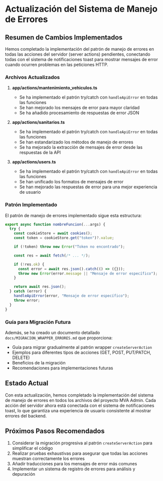 # Actualización del Sistema de Manejo de Errores

## Resumen de Cambios Implementados

Hemos completado la implementación del patrón de manejo de errores en todas las acciones del servidor (server actions) pendientes, conectando todas con el sistema de notificaciones toast para mostrar mensajes de error cuando ocurren problemas en las peticiones HTTP.

### Archivos Actualizados

1. **app/actions/mantenimiento_vehiculos.ts**

   - Se ha implementado el patrón try/catch con `handleApiError` en todas las funciones
   - Se han mejorado los mensajes de error para mayor claridad
   - Se ha añadido procesamiento de respuestas de error JSON

2. **app/actions/sanitarios.ts**

   - Se ha implementado el patrón try/catch con `handleApiError` en todas las funciones
   - Se han estandarizado los métodos de manejo de errores
   - Se ha mejorado la extracción de mensajes de error desde las respuestas de la API

3. **app/actions/users.ts**
   - Se ha implementado el patrón try/catch con `handleApiError` en todas las funciones
   - Se han unificado los formatos de mensajes de error
   - Se han mejorado las respuestas de error para una mejor experiencia de usuario

### Patrón Implementado

El patrón de manejo de errores implementado sigue esta estructura:

```typescript
export async function nombreFuncion(...args) {
  try {
    const cookieStore = await cookies();
    const token = cookieStore.get("token")?.value;

    if (!token) throw new Error("Token no encontrado");

    const res = await fetch(/* ... */);

    if (!res.ok) {
      const error = await res.json().catch(() => ({}));
      throw new Error(error.message || "Mensaje de error específico");
    }

    return await res.json();
  } catch (error) {
    handleApiError(error, "Mensaje de error específico");
    throw error;
  }
}
```

### Guía para Migración Futura

Además, se ha creado un documento detallado `docs/MIGRACION_WRAPPER_ERRORES.md` que proporciona:

- Guía para migrar gradualmente al patrón wrapper `createServerAction`
- Ejemplos para diferentes tipos de acciones (GET, POST, PUT/PATCH, DELETE)
- Beneficios de la migración
- Recomendaciones para implementaciones futuras

## Estado Actual

Con esta actualización, hemos completado la implementación del sistema de manejo de errores en todos los archivos del proyecto MVA Admin. Cada acción del servidor ahora está conectada con el sistema de notificaciones toast, lo que garantiza una experiencia de usuario consistente al mostrar errores del backend.

## Próximos Pasos Recomendados

1. Considerar la migración progresiva al patrón `createServerAction` para simplificar el código
2. Realizar pruebas exhaustivas para asegurar que todas las acciones muestran correctamente los errores
3. Añadir traducciones para los mensajes de error más comunes
4. Implementar un sistema de registro de errores para análisis y depuración
